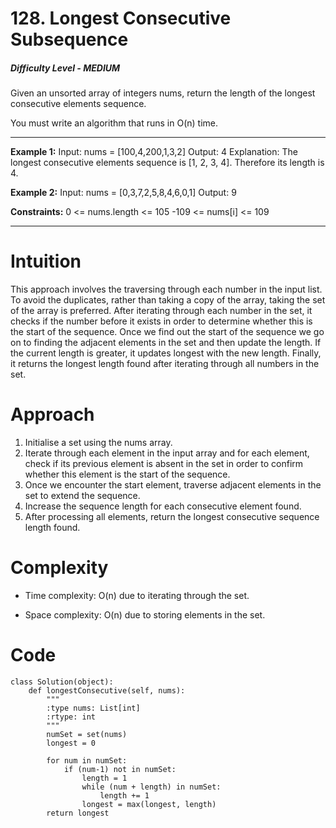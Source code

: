 # 128. Longest Consecutive Subsequence
##### Difficulty Level - MEDIUM

Given an unsorted array of integers nums, return the length of the longest consecutive elements sequence.

You must write an algorithm that runs in O(n) time.

---

**Example 1:**
Input: nums = [100,4,200,1,3,2]
Output: 4
Explanation: The longest consecutive elements sequence is [1, 2, 3, 4]. Therefore its length is 4.

**Example 2:**
Input: nums = [0,3,7,2,5,8,4,6,0,1]
Output: 9

**Constraints:**
0 <= nums.length <= 105
-109 <= nums[i] <= 109


---


# Intuition
This approach involves the traversing through each number in the input list. To avoid the duplicates, rather than taking a copy of the array, taking the set of the array is preferred. After iterating through each number in the set, it checks if the number before it exists in order to determine whether this is the start of the sequence. Once we find out the start of the sequence we go on to finding the adjacent elements in the set and then update the length. If the current length is greater, it updates longest with the new length. Finally, it returns the longest length found after iterating through all numbers in the set.

# Approach

1. Initialise a set using the nums array.
2. Iterate through each element in the input array and for each element, check if its previous element is absent in the set in order to confirm whether this element is the start of the sequence.
3. Once we encounter the start element, traverse adjacent elements in the set to extend the sequence. 
4. Increase the sequence length for each consecutive element found.
5. After processing all elements, return the longest consecutive sequence length found.

# Complexity

- Time complexity:
O(n) due to iterating through the set.

- Space complexity:
O(n) due to storing elements in the set.

# Code

```
class Solution(object):
    def longestConsecutive(self, nums):
        """
        :type nums: List[int]
        :rtype: int
        """
        numSet = set(nums)
        longest = 0

        for num in numSet:
            if (num-1) not in numSet:
                length = 1
                while (num + length) in numSet:
                    length += 1
                longest = max(longest, length)
        return longest
```